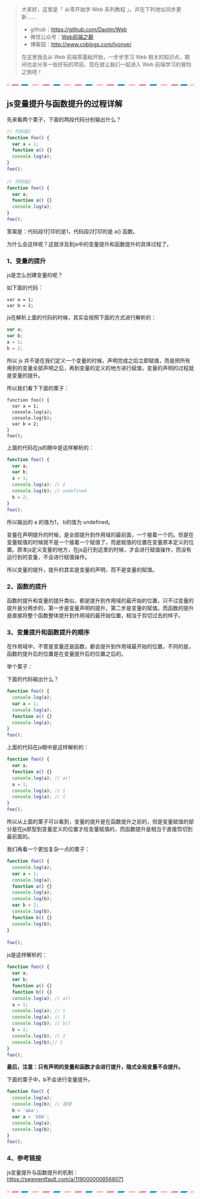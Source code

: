 >大家好，这里是「 从零开始学 Web 系列教程 」，并在下列地址同步更新......
>
> - github：https://github.com/Daotin/Web
> - 微信公众号：[Web前端之巅](https://github.com/Daotin/pic/raw/master/wx.jpg)
> - 博客园：http://www.cnblogs.com/lvonve/
>
> 在这里我会从 Web 前端零基础开始，一步步学习 Web 相关的知识点，期间也会分享一些好玩的项目。现在就让我们一起进入 Web 前端学习的冒险之旅吧！

![](https://github.com/Daotin/pic/raw/master/fgx.png)



## js变量提升与函数提升的过程详解

先来看两个栗子，下面的两段代码分别输出什么？

```js
// 代码段1
function foo() {
  var a = 1;
  function a() {}
  console.log(a);
}
foo();

// 代码段2
function foo() {
  var a;
  function a() {}
  console.log(a);
}
foo();
```



答案是：代码段1打印的是1，代码段2打印的是 a() 函数。

为什么会这样呢？这就涉及到js中的变量提升和函数提升的具体过程了。



### 1、变量的提升

js是怎么创建变量的呢？

如下面的代码：

```
var a = 1;
var b = 2;
```

js在解析上面的代码的时候，其实会按照下面的方式进行解析的：

```js
var a;
var b;
a = 1;
b = 2;
```

所以 js 并不是在我们定义一个变量的时候，声明完成之后立即赋值，而是把所有用到的变量全部声明之后，再到变量的定义的地方进行赋值，变量的声明的过程就是变量的提升。



所以我们看下下面的栗子：

```
function foo() {
  var a = 1;
  console.log(a);
  console.log(b);
  var b = 2;
}
foo();
```

上面的代码在js的眼中是这样解析的：

```js
function foo() {
  var a;
  var b;
  a = 1;
  console.log(a); // 1
  console.log(b); // undefined
  b = 2;
}
foo();
```

所以输出的 a 的值为1， b的值为 undefined。



变量在声明提升的时候，是全部提升到作用域的最前面，一个接着一个的。但是在变量赋值的时候就不是一个接着一个赋值了，而是赋值的位置在变量原本定义的位置。原本js定义变量的地方，在js运行到这里的时候，才会进行赋值操作，而没有运行到的变量，不会进行赋值操作。



所以变量的提升，提升的其实是变量的声明，而不是变量的赋值。





### 2、函数的提升

函数的提升和变量的提升类似，都是提升到作用域的最开始的位置，只不过变量的提升是分两步的，第一步是变量声明的提升，第二步是变量的赋值。而函数的提升是直接将整个函数整体提升到作用域的最开始位置，相当于剪切过去的样子。



### 3、变量提升和函数提升的顺序

在作用域中，不管是变量还是函数，都会提升到作用域最开始的位置，不同的是，函数的提升后的位置是在变量提升后的位置之后的。



举个栗子：

下面的代码输出什么？

```js
function foo() {
  console.log(a);
  var a = 1;
  console.log(a);
  function a() {}
  console.log(a);
}
foo();
```

上面的代码在js眼中是这样解析的：

```js
function foo() {
  var a;
  function a() {}
  console.log(a); // a()
  a = 1;
  console.log(a); // 1
  console.log(a); // 1
}
foo();
```

所以从上面的栗子可以看到，变量的提升是在函数提升之前的，但是变量赋值的部分是在js原型到变量定义的位置才给变量赋值的，而函数提升是相当于直接剪切到最前面的。



我们再看一个更加复杂一点的栗子：

```js
function foo() {
  console.log(a);
  var a = 1;
  console.log(a);
  function a() {}
  console.log(a);
  console.log(b);
  var b = 2;
  console.log(b);
  function b() {}
  console.log(b);
}

foo();
```

js是这样解析的：

```js
function foo() {
  var a;
  var b;
  function a() {}
  function b() {}
  console.log(a); // a()
  a = 1;
  console.log(a); // 1
  console.log(a); // 1
  console.log(b); // b()
  b = 2;
  console.log(b); // 2
  console.log(b);// 2
}
foo();
```



**最后，注意：只有声明的变量和函数才会进行提升，隐式全局变量不会提升。**

下面的栗子中，b不会进行变量提升。

```js
function foo() {
  console.log(a);
  console.log(b); // 报错
  b = 'aaa';
  var a = 'bbb';
  console.log(a);
  console.log(b);
}
foo();
```



### 4、参考链接

js变量提升与函数提升的机制： https://segmentfault.com/a/1190000008568071



![](https://github.com/Daotin/pic/raw/master/fgx.png)









